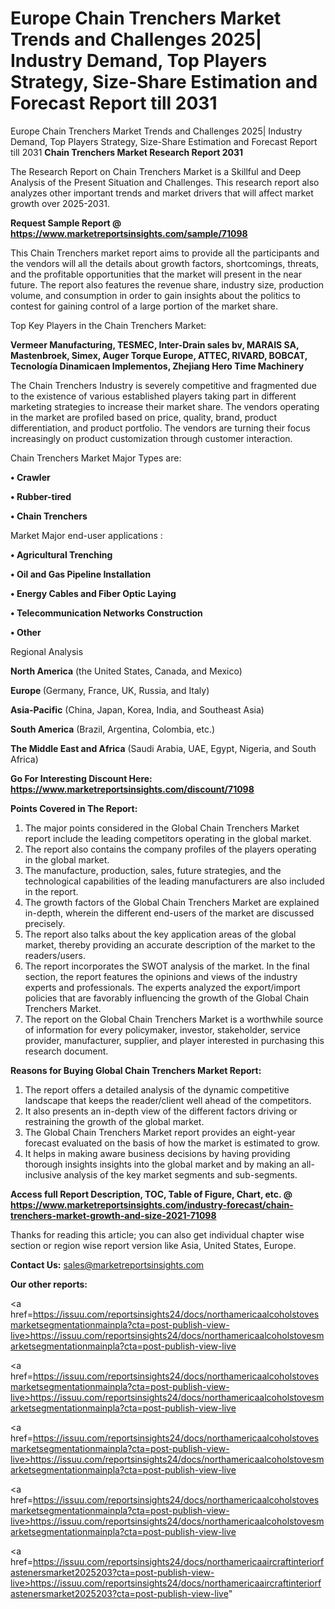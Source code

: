# Europe Chain Trenchers Market Trends and Challenges 2025| Industry Demand, Top Players Strategy, Size-Share Estimation and Forecast Report till 2031
Europe Chain Trenchers Market Trends and Challenges 2025| Industry Demand, Top Players Strategy, Size-Share Estimation and Forecast Report till 2031
<strong>Chain Trenchers Market Research Report 2031</strong>

The Research Report on Chain Trenchers Market is a Skillful and Deep Analysis of the Present Situation and Challenges. This research report also analyzes other important trends and market drivers that will affect market growth over 2025-2031.

<strong>Request Sample Report @ <a href=https://www.marketreportsinsights.com/sample/71098>https://www.marketreportsinsights.com/sample/71098</a></strong>

This Chain Trenchers market report aims to provide all the participants and the vendors will all the details about growth factors, shortcomings, threats, and the profitable opportunities that the market will present in the near future. The report also features the revenue share, industry size, production volume, and consumption in order to gain insights about the politics to contest for gaining control of a large portion of the market share.

Top Key Players in the Chain Trenchers Market:

<strong>Vermeer Manufacturing, TESMEC, Inter-Drain sales bv, MARAIS SA, Mastenbroek, Simex, Auger Torque Europe, ATTEC, RIVARD, BOBCAT, Tecnología Dinamicaen Implementos, Zhejiang Hero Time Machinery</strong>

The Chain Trenchers Industry is severely competitive and fragmented due to the existence of various established players taking part in different marketing strategies to increase their market share. The vendors operating in the market are profiled based on price, quality, brand, product differentiation, and product portfolio. The vendors are turning their focus increasingly on product customization through customer interaction.

Chain Trenchers Market Major Types are:

<strong>• Crawler

• Rubber-tired

• Chain Trenchers</strong>

Market Major end-user applications :

<strong>• Agricultural Trenching

• Oil and Gas Pipeline Installation

• Energy Cables and Fiber Optic Laying

• Telecommunication Networks Construction

• Other</strong>

Regional Analysis

</u><strong><b>North America</b></strong> (the United States, Canada, and Mexico)

<strong><b>Europe </b></strong>(Germany, France, UK, Russia, and Italy)

<strong><b>Asia-Pacific</b></strong> (China, Japan, Korea, India, and Southeast Asia)

<strong><b>South America</b></strong> (Brazil, Argentina, Colombia, etc.)

<strong><b>The Middle East and Africa</b></strong> (Saudi Arabia, UAE, Egypt, Nigeria, and South Africa)

<strong>Go For Interesting Discount Here: <a href=https://www.marketreportsinsights.com/discount/71098>https://www.marketreportsinsights.com/discount/71098</a></strong>

<strong>Points Covered in The Report:</strong>
<ol>
  <li>The major points considered in the Global Chain Trenchers Market report include the leading competitors operating in the global market.</li>
  <li>The report also contains the company profiles of the players operating in the global market.</li>
  <li>The manufacture, production, sales, future strategies, and the technological capabilities of the leading manufacturers are also included in the report.</li>
  <li>The growth factors of the Global Chain Trenchers Market are explained in-depth, wherein the different end-users of the market are discussed precisely.</li>
  <li>The report also talks about the key application areas of the global market, thereby providing an accurate description of the market to the readers/users.</li>
  <li>The report incorporates the SWOT analysis of the market. In the final section, the report features the opinions and views of the industry experts and professionals. The experts analyzed the export/import policies that are favorably influencing the growth of the Global Chain Trenchers Market.</li>
  <li>The report on the Global Chain Trenchers Market is a worthwhile source of information for every policymaker, investor, stakeholder, service provider, manufacturer, supplier, and player interested in purchasing this research document.</li>
</ol>
<strong>Reasons for Buying Global Chain Trenchers Market Report:</strong>

<ol>
  <li>The report offers a detailed analysis of the dynamic competitive landscape that keeps the reader/client well ahead of the competitors.</li>
  <li>It also presents an in-depth view of the different factors driving or restraining the growth of the global market.</li>
  <li>The Global Chain Trenchers Market report provides an eight-year forecast evaluated on the basis of how the market is estimated to grow.</li>
  <li>It helps in making aware business decisions by having providing thorough insights insights into the global market and by making an all-inclusive analysis of the key market segments and sub-segments.</li>
</ol>
<strong>Access full Report Description, TOC, Table of Figure, Chart, etc. @ <a href=https://www.marketreportsinsights.com/industry-forecast/chain-trenchers-market-growth-and-size-2021-71098>https://www.marketreportsinsights.com/industry-forecast/chain-trenchers-market-growth-and-size-2021-71098</a></strong>


Thanks for reading this article; you can also get individual chapter wise section or region wise report version like Asia, United States, Europe.

<strong>Contact Us:</strong>
sales@marketreportsinsights.com

<strong>Our other reports:</strong>

<a href=https://issuu.com/reportsinsights24/docs/northamericaalcoholstovesmarketsegmentationmainpla?cta=post-publish-view-live>https://issuu.com/reportsinsights24/docs/northamericaalcoholstovesmarketsegmentationmainpla?cta=post-publish-view-live</a>

<a href=https://issuu.com/reportsinsights24/docs/northamericaalcoholstovesmarketsegmentationmainpla?cta=post-publish-view-live>https://issuu.com/reportsinsights24/docs/northamericaalcoholstovesmarketsegmentationmainpla?cta=post-publish-view-live</a>

<a href=https://issuu.com/reportsinsights24/docs/northamericaalcoholstovesmarketsegmentationmainpla?cta=post-publish-view-live>https://issuu.com/reportsinsights24/docs/northamericaalcoholstovesmarketsegmentationmainpla?cta=post-publish-view-live</a>

<a href=https://issuu.com/reportsinsights24/docs/northamericaalcoholstovesmarketsegmentationmainpla?cta=post-publish-view-live>https://issuu.com/reportsinsights24/docs/northamericaalcoholstovesmarketsegmentationmainpla?cta=post-publish-view-live</a>

<a href=https://issuu.com/reportsinsights24/docs/northamericaaircraftinteriorfastenersmarket2025203?cta=post-publish-view-live>https://issuu.com/reportsinsights24/docs/northamericaaircraftinteriorfastenersmarket2025203?cta=post-publish-view-live</a>"
